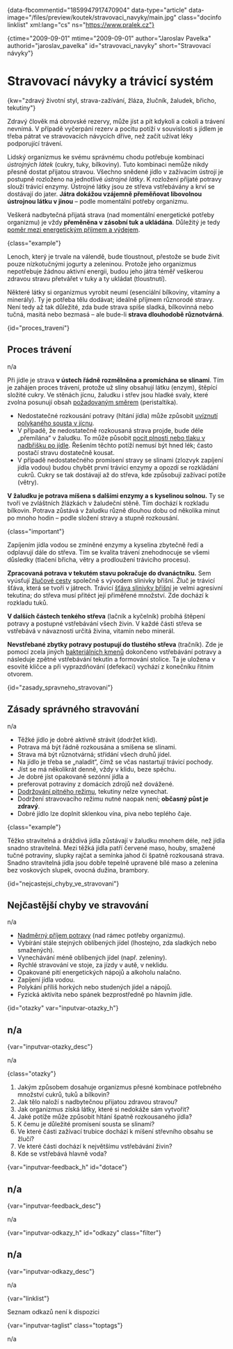 
{data-fbcommentid="1859947917470904" data-type="article" data-image="/files/preview/koutek/stravovaci_navyky/main.jpg" class="docinfo linklist" xml:lang="cs" ns="https://www.pralek.cz"}

{ctime="2009-09-01" mtime="2009-09-01" author="Jaroslav Pavelka" authorid="jaroslav\_pavelka" id="stravovaci\_navyky" short="Stravovací návyky"}

# Stravovací návyky a trávicí systém

<!-- generated attribute kw by user_udpatekw.sh on 2020-01-15, do not edit -->

{kw="zdravý životní styl, strava-zažívání, žláza, žlučník, žaludek, břicho, tekutiny"}

Zdravý člověk má obrovské rezervy, může jíst a pít kdykoli a cokoli a trávení nevnímá. V případě vyčerpání rezerv a pocitu potíží v souvislosti s jídlem je třeba pátrat ve stravovacích návycích dříve, než začít užívat léky podporující trávení.

Lidský organizmus ke svému správnému chodu potřebuje kombinaci _ústrojných látek_ (cukry, tuky, bílkoviny). Tuto kombinaci nemůže nikdy přesně dostat přijatou stravou. Všechno snědené jídlo v zažívacím ústrojí je postupně rozloženo na jednotlivé _ústrojné látky_. K rozložení přijaté potravy slouží trávicí enzymy. Ústrojné látky jsou ze střeva vstřebávány a krví se dostávají do jater. **Játra dokážou vzájemně přeměňovat libovolnou ústrojnou látku v jinou** – podle momentální potřeby organizmu.

Veškerá nadbytečná přijatá strava (nad momentální energetické potřeby organizmu) je vždy **přeměněna v zásobní tuk a ukládána**. Důležitý je tedy [poměr mezi energetickým příjmem a výdejem][1].

{class="example"}

Lenoch, který je trvale na válendě, bude tloustnout, přestože se bude živit pouze nízkotučnými jogurty a zeleninou. Protože jeho organizmus nepotřebuje žádnou aktivní energii, budou jeho játra téměř veškerou zdravou stravu přetvářet v tuky a ty ukládat (tloustnutí).

Některé látky si organizmus vyrobit neumí (esenciální bílkoviny, vitamíny a minerály). Ty je potřeba tělu dodávat; ideálně příjmem různorodé stravy. Není tedy až tak důležité, zda bude strava spíše sladká, bílkovinná nebo tučná, masitá nebo bezmasá – ale bude-li **strava dlouhodobě různotvárná**.

{id="proces_traveni"}

## Proces trávení

n/a

Při jídle je strava **v ústech řádně rozmělněna a promíchána se slinami**. Tím je zahájen proces trávení, protože už sliny obsahují látku (enzym), štěpící složité cukry. Ve stěnách jícnu, žaludku i střev jsou hladké svaly, které zvolna posunují obsah [požadovaným směrem][2] (peristaltika).

  * Nedostatečné rozkousání potravy (hltání jídla) může způsobit [uvíznutí polykaného sousta v jícnu][3].
  * V případě, že nedostatečně rozkousaná strava projde, bude déle „přemílána“ v žaludku. To může působit [pocit plnosti nebo tlaku v nadbřišku po jídle][4]. Řešením těchto potíží nemusí být hned lék; často postačí stravu dostatečně kousat.
  * V případě nedostatečného promísení stravy se slinami (zlozvyk zapíjení jídla vodou) budou chybět první trávicí enzymy a opozdí se rozkládání cukrů. Cukry se tak dostávají až do střeva, kde způsobují zažívací potíže (větry).

**V žaludku je potrava míšena s dalšími enzymy a s kyselinou solnou.** Ty se tvoří ve zvláštních žlázkách v žaludeční stěně. Tím dochází k rozkladu bílkovin. Potrava zůstává v žaludku různě dlouhou dobu od několika minut po mnoho hodin – podle složení stravy a stupně rozkousání.

{class="important"}

Zapíjením jídla vodou se zmíněné enzymy a kyselina zbytečně ředí a odplavují dále do střeva. Tím se kvalita trávení znehodnocuje se všemi důsledky (tlačení břicha, větry a prodloužení trávicího procesu).

**Zpracovaná potrava v tekutém stavu pokračuje do dvanáctníku.** Sem vyúsťují [žlučové cesty][5] společně s vývodem slinivky břišní. Žluč je trávicí šťáva, která se tvoří v játrech. Trávicí [šťáva slinivky břišní][6] je velmi agresivní tekutina; do střeva musí přitéct její přiměřené množství. Zde dochází k rozkladu tuků.

**V dalších částech tenkého střeva** (lačník a kyčelník) probíhá štěpení potravy a postupné vstřebávání všech živin. V každé části střeva se vstřebává v návaznosti určitá živina, vitamín nebo minerál.

**Nevstřebané zbytky potravy postupují do tlustého střeva** (tračník). Zde je pomocí zcela jiných [bakteriálních kmenů][7] dokončeno vstřebávání potravy a následuje zpětné vstřebávání tekutin a formování stolice. Ta je uložena v esovité kličce a při vyprazdňování (defekaci) vychází z konečníku řitním otvorem.

{id="zasady\_spravneho\_stravovani"}

## Zásady správného stravování

n/a

  * Těžké jídlo je dobré aktivně strávit (dodržet klid).
  * Potrava má být řádně rozkousána a smíšena se slinami.
  * Strava má být různotvárná; střídání všech druhů jídel.
  * Na jídlo je třeba se „naladit“, čímž se včas nastartují trávicí pochody.
  * Jíst se má několikrát denně, vždy v klidu, beze spěchu.
  * Je dobré jíst opakovaně sezónní jídla a
  * preferovat potraviny z domácích zdrojů než dovážené.
  * [Dodržování pitného režimu][8], tekutiny nelze vynechat.
  * Dodržení stravovacího režimu nutné naopak není; **občasný půst je zdravý**.
  * Dobré jídlo lze doplnit sklenkou vína, piva nebo teplého čaje.

{class="example"}

Těžko stravitelná a dráždivá jídla zůstávají v žaludku mnohem déle, než jídla snadno stravitelná. Mezi těžká jídla patří červené maso, houby, smažené tučné potraviny, slupky rajčat a semínka jahod či špatně rozkousaná strava. Snadno stravitelná jídla jsou dobře tepelně upravené bílé maso a zelenina bez voskových slupek, ovocná dužina, brambory.

{id="nejcastejsi\_chyby\_ve_stravovani"}

## Nejčastější chyby ve stravování

n/a

  * [Nadměrný příjem potravy][1] (nad rámec potřeby organizmu).
  * Vybírání stále stejných oblíbených jídel (lhostejno, zda sladkých nebo smažených).
  * Vynechávání méně oblíbených jídel (např. zeleniny).
  * Rychlé stravování ve stoje, za jízdy v autě, v neklidu.
  * Opakované pití energetických nápojů a alkoholu nalačno.
  * Zapíjení jídla vodou.
  * Polykání příliš horkých nebo studených jídel a nápojů.
  * Fyzická aktivita nebo spánek bezprostředně po hlavním jídle.

{id="otazky" var="inputvar-otazky_h"}

## n/a

{var="inputvar-otazky_desc"}

n/a

{class="otazky"}

  1. Jakým způsobem dosahuje organizmus přesné kombinace potřebného množství cukrů, tuků a bílkovin?
  2. Jak tělo naloží s nadbytečnou přijatou zdravou stravou?
  3. Jak organizmus získá látky, které si nedokáže sám vytvořit?
  4. Jaké potíže může způsobit hltání špatně rozkousaného jídla?
  5. K čemu je důležité promísení sousta se slinami?
  6. Ve které části zažívací trubice dochází k míšení střevního obsahu se žlučí?
  7. Ve které části dochází k největšímu vstřebávání živin?
  8. Kde se vstřebává hlavně voda?

{var="inputvar-feedback_h" id="dotace"}

## n/a

{var="inputvar-feedback_desc"}

n/a

{var="inputvar-odkazy_h" id="odkazy" class="filter"}

## n/a

{var="inputvar-odkazy_desc"}

n/a

{var="linklist"}

Seznam odkazů není k dispozici

{var="inputvar-taglist" class="toptags"}

n/a

 [1]: obezita_a_energie
 [2]: strevni_nepruchodnost
 [3]: spolknute_predmety
 [4]: funkcni_poruchy_traveni
 [5]: zlucove_kameny
 [6]: zanet_slinivky
 [7]: mikroorganizmy
 [8]: prijem_tekutin


